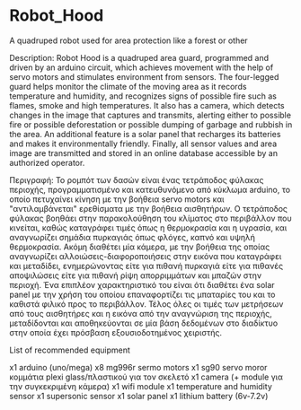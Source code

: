 # Robot_Hood
A quadruped robot used for area protection like a forest or other

Description: Robot Hood is a quadruped area guard, programmed and driven by an arduino circuit, which achieves movement with the help of servo motors and stimulates environment from sensors. The four-legged guard helps monitor the climate of the moving area as it records temperature and humidity, and recognizes signs of possible fire such as flames, smoke and high temperatures. It also has a camera, which detects changes in the image that captures and transmits, alerting either to possible fire or possible deforestation or possible dumping of garbage and rubbish in the area. An additional feature is a solar panel that recharges its batteries and makes it environmentally friendly. Finally, all sensor values and area image are transmitted and stored in an online database accessible by an authorized operator.

Περιγραφή: Το ρομπότ των δασών είναι ένας τετράποδος  φύλακας περιοχής, προγραμματισμένο και κατευθυνόμενο από κύκλωμα arduino, το οποίο πετυχαίνει κίνηση με την βοήθεια servo motors και "αντιλαμβάνεται" ερεθίσματα με την βοήθεια αισθητήρων. Ο τετράποδος φύλακας βοηθάει στην παρακολούθηση του κλίματος στο περιβάλλον που κινείται, καθώς καταγράφει τιμές όπως η θερμοκρασία και η υγρασία, και αναγνωρίζει σημάδια πυρκαγιάς όπως φλόγες, καπνό και υψηλή θερμοκρασία. Ακόμη διαθέτει μία κάμερα, με την βοήθεια της οποίας αναγνωρίζει αλλοιώσεις-διαφοροποιήσεις στην εικόνα που καταγράφει και μεταδίδει, ενημερώνοντας είτε για πιθανή πυρκαγιά είτε για πιθανές αποψιλώσεις είτε για πιθανή ρίψη απορριμμάτων και μπαζών στην περιοχή. Ένα επιπλέον χαρακτηριστικό του είναι ότι διαθέτει ένα solar panel με την χρήση του οποίου επαναφορτίζει τις μπαταρίες του και το καθιστά φιλικό προς το περιβάλλον. Τέλος όλες οι τιμές των μετρήσεων από τους αισθητήρες και η εικόνα από την αναγνώριση της περιοχής, μεταδίδονται και αποθηκεύονται σε μία βάση δεδομένων στο διαδίκτυο στην οποία έχει πρόσβαση εξουσιοδοτημένος χειριστής.

List of recommended equipment

x1 arduino (uno/mega) 
x8 mg996r sermo motors 
x1 sg90 servo moror κομμάτια plexi glass/πλαστικού για τον σκελετό 
x1 camera (+ module για την συγκεκριμένη κάμερα) 
x1 wifi module 
x1 temperature and humidity sensor
x1 supersonic sensor
x1 solar panel 
x1 lithium battery (6v-7.2v)
